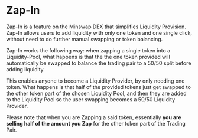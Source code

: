 # Zap-In

Zap-In is a feature on the Minswap DEX that simplifies Liquidity Provision.  Zap-In allows users to add liquidity with only one token and one single click, without need to do further manual swapping or token balancing.&#x20;

Zap-In works the following way: when zapping a single token into a Liquidity-Pool, what happens is that the the one token provided will automatically be swapped to balance the trading pair to a 50/50 split before adding liquidity.

This enables anyone to become a Liquidity Provider, by only needing one token. What happens is that half of the provided tokens just get swapped to the other token part of the chosen Liquidity Pool, and then they are added to the Liquidity Pool so the user swapping becomes a 50/50 Liquidity Provider.

Please note that when you are Zapping a said token, essentially **you are selling half of the amount you Zap** for the other token part of the Trading Pair.

